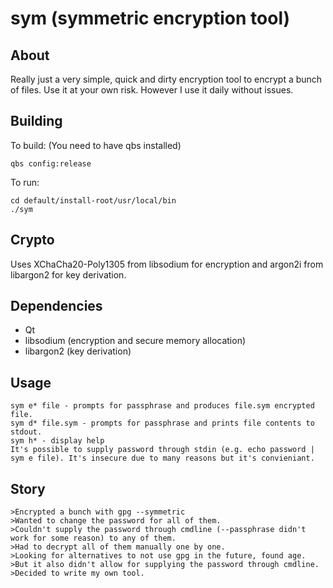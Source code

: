 # sym (symmetric encryption tool)

## About
Really just a very simple, quick and dirty encryption tool to encrypt a bunch of files. Use it at your own risk. However I use it daily without issues.

## Building
To build: (You need to have qbs installed)
```
qbs config:release 
```
To run:
```
cd default/install-root/usr/local/bin
./sym
```

## Crypto
Uses XChaCha20-Poly1305 from libsodium for encryption and argon2i from libargon2 for key derivation.

## Dependencies
- Qt
- libsodium (encryption and secure memory allocation)
- libargon2 (key derivation)

## Usage
```
sym e* file - prompts for passphrase and produces file.sym encrypted file.
sym d* file.sym - prompts for passphrase and prints file contents to stdout.
sym h* - display help
It's possible to supply password through stdin (e.g. echo password | sym e file). It's insecure due to many reasons but it's convieniant.
```

## Story
```
>Encrypted a bunch with gpg --symmetric
>Wanted to change the password for all of them.
>Couldn't supply the password through cmdline (--passphrase didn't work for some reason) to any of them.
>Had to decrypt all of them manually one by one.
>Looking for alternatives to not use gpg in the future, found age.
>But it also didn't allow for supplying the password through cmdline. 
>Decided to write my own tool.
```

